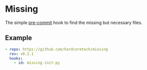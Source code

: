 # Missing #
The simple [pre-commit][0] hook to find the missing but necessary files.

## Example ##
```yaml
- repo: https://github.com/hardcoretech/missing
  rev: v0.2.1
  hooks:
    - id: missing-init-py
```

[0]: https://pre-commit.com/
